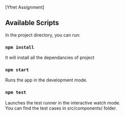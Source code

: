 [Yfret Assignment]

## Available Scripts

In the project directory, you can run:

### `npm install`

It will install all the dependancies of project

### `npm start`

Runs the app in the development mode.<br />


### `npm test`

Launches the test runner in the interactive watch mode.<br />
You can find the test cases in src/components/ folder.



